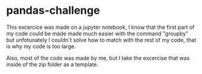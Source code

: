 # pandas-challenge

This excercice was made on a jupyter notebook, I know that the first part of my code could be made made much easier with the command "groupby" but unfotunately I couldn´t solve how to match with the rest of my code, that is why my code is too large.

Also, most of the code was made by me, but I take the excercise that was inside of the zip folder as a template.
